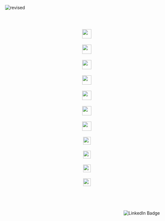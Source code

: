 [//]: # ("This is a github activicty graph pulled from an API endpoint, I don't know why but it seems like it's out of service")
[//]: # (<img alt="Gohand's Github Activity Graph" src="https://activity-graph.herokuapp.com/graph?username=AndyNotfound&bg_color=1F222E&color=F8D866&line=F85D7F&point=FFFFFF&hide_border=true" /></p>)

[//]: # ("An Image of all \(almost all\) my work, designed on GIMP")
![revised](https://user-images.githubusercontent.com/40969170/181074355-652ae79c-cdda-4122-873f-3520c90c5be9.png)

[//]: # ("Just some simple Header")
[//]: # (<h1 align="center">Hi! I'm Gohand Brilliant Silitonga</h1>)

[//]: # ("This line is a typing animation of words, pulled out from an API endpoint")
[//]: # (<p align="center"><a href="https://github.com/DenverCoder1/readme-typing-svg"><img src="https://readme-typing-svg.herokuapp.com/?lines=Frontend%20developer;Specializing%20in%20user%20interface;1%2B%20years%20of%20coding%20experience;Invariably%20learning%20new%20stuff;Exploring%20new%20UI%20design%20ideas&center=true&width=380&height=45"></a></p>)

[//]: # ("A list of all the technology I have used")
<br>
<div align="center">
&nbsp;
  <code>
    <img height="30" src="https://user-images.githubusercontent.com/40969170/176788707-7fbb4a06-9885-4b0e-8e9e-540f3d4f880e.png">
  </code>&nbsp;
  <code>
    <img height="30" src="https://user-images.githubusercontent.com/40969170/176788766-df23cb10-d369-4465-ad33-8b81dd6dcaf2.png">
  </code>&nbsp;
  <code>
    <img height="30" src="https://user-images.githubusercontent.com/40969170/176789828-bf3951f7-2467-4115-a6f8-b90987fc3d82.png">
  </code>&nbsp;
  <code>
    <img height="30" src="https://user-images.githubusercontent.com/40969170/176789960-8dbf0402-d92b-430e-9b0a-8ad2eff2743b.png">
  </code>&nbsp;
  <code>
    <img height="30" src="https://user-images.githubusercontent.com/40969170/176788783-8eeb41b3-fb6f-40a7-8cf6-64731ae4c893.png">
  </code>&nbsp;
  <code>
    <img height="30" src="https://user-images.githubusercontent.com/40969170/176788796-88fa1950-cff3-40e2-ae25-a4a680fa4499.png">
  </code>&nbsp;
  <code>
    <img height="30" src="https://user-images.githubusercontent.com/40969170/176788743-37ff788e-56a8-4730-a8dc-3482d5554bc9.png">
  </code>&nbsp;
  <code>
    <img height="25" src="https://user-images.githubusercontent.com/40969170/176790840-6f413abd-1feb-42b4-9a91-3bb48ede0e56.png">
  </code>&nbsp;
  <code>
    <img height="25" src="https://user-images.githubusercontent.com/40969170/176791017-da8c3831-e652-4057-95b9-91408376bcb2.png">
  </code>&nbsp;
  <code>
    <img height="25" src="https://user-images.githubusercontent.com/40969170/181056189-6550b326-3d05-4d37-bc60-ec671d63b44c.png">
  </code>&nbsp;
  <code>
    <img height="25" src="https://user-images.githubusercontent.com/40969170/181056767-70aabdd2-a5d8-4e57-857a-7b03ae868c5d.png">
  </code>
</div>

[//]: # ("This is somekind of statistic presenting what languages I used the most, pulled out from an API endpoint")
[//]: # (<br><br><br><img src="https://github-readme-stats.vercel.app/api/top-langs/?username=AndyNotfound&layout=compact&title_color=F85D7F&icon_color=41b883&text_color=FFFFFF&langs_count=11&hide_border=true&bg_color=1F222E&" /><br><br><br>)

<br><br>

[//]: # ("A simple link to my LinkedIn account")
<a href="https://www.linkedin.com/in/gohand-silitonga-263025239/">
  <img src="https://img.shields.io/badge/LinkedIn-blue?style=for-the-badge&logo=linkedin&logoColor=white" align="right" alt="LinkedIn Badge">
</a>
